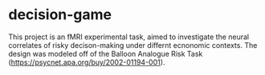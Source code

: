 # decision-game
This project is an fMRI experimental task, aimed to investigate the neural correlates of risky decison-making under differnt ecnonomic contexts. The design was modeled off of the Balloon Analogue Risk Task (https://psycnet.apa.org/buy/2002-01194-001).
